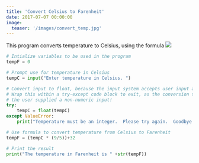 ```yaml
---
title: 'Convert Celsius to Farenheit'
date: 2017-07-07 00:00:00
image:
  teaser: '/images/convert_temp.jpg'
---
```

This program converts temperature to Celsius, using the formula
<img src="https://www.pharmacy-tech-test.com/images/f_c_conv.jpg"/>


```python
# Intialize variables to be used in the program
tempF = 0

# Prompt use for temperature in Celsius
tempC = input("Enter temperature in Celsius. ")

# Convert input to float, because the input system accepts user input as string by default.
# Wrap this within a try-except code block to exit, as the conversion to float will fail if
# the user supplied a non-numeric input!
try:
    tempC = float(tempC)
except ValueError:
    print("Temperature must be an integer.  Please try again.  Goodbye.")

# Use formula to convert temperature from Celsius to Farenheit
tempF = (tempC * (9/5))+32

# Print the result
print("The temperature in Farenheit is " +str(tempF))
```
